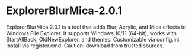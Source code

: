 # ExplorerBlurMica-2.0.1
ExplorerBlurMica 2.0.1 is a tool that adds Blur, Acrylic, and Mica effects to Windows File Explorer. It supports Windows 10/11 (64-bit), works with StartAllBack, OldNewExplorer, and themes. Customizable via config.ini. Install via register.cmd. Caution: download from trusted sources.
